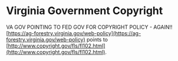 # Virginia Government Copyright  

VA GOV POINTING TO FED GOV FOR COPYRIGHT POLICY - AGAIN!!  
[https://ag-forestry.virginia.gov/web-policy](https://ag-forestry.virginia.gov/web-policy) points to [http://www.copyright.gov/fls/fl102.html](http://www.copyright.gov/fls/fl102.html).  

